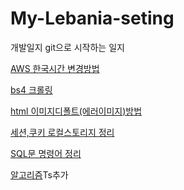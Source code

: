 # My-Lebania-seting
개발일지
git으로 시작하는 일지

[AWS 한국시간 변경방법](https://github.com/leubenia/My-Lebania-seting/blob/master/AWS/AWS%20%ED%95%9C%EA%B5%AD%EC%8B%9C%EA%B0%84.md)

[bs4 크롤링](https://github.com/leubenia/My-Lebania-seting/blob/master/%ED%81%AC%EB%A1%A4%EB%A7%81/README.md)

[html 이미지디폴트(에러이미지)방법](https://github.com/leubenia/My-Lebania-seting/blob/master/html/%EC%97%90%EB%9F%AC%EC%9D%B4%EB%AF%B8%EC%A7%80.md)

[세션,쿠키 로컬스토리지 정리](https://github.com/leubenia/My-Lebania-seting/blob/master/js/%EC%BF%A0%ED%82%A4%2C%20%EC%84%B8%EC%85%98%2C%20%EB%A1%9C%EC%BB%AC%EC%8A%A4%ED%86%A0%EB%A6%AC%EC%A7%80/%EB%A1%9C%EC%BB%AC%2C%EC%84%B8%EC%85%98%2C%EB%A1%9C%EC%BB%AC%EC%8A%A4%ED%86%A0%EB%A6%AC%EC%A7%80.md)

[SQL문 명령어 정리](https://github.com/leubenia/My-Lebania-seting/tree/master/SQL)

[알고리즘](https://github.com/leubenia/My-Lebania-seting/tree/master/%EC%95%8C%EA%B3%A0%EB%A6%AC%EC%A6%98)Ts추가
